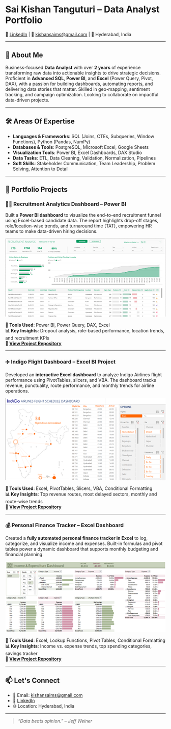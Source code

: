 # Sai Kishan Tanguturi – Data Analyst Portfolio

🔗 [LinkedIn](https://www.linkedin.com/in/saikishans) | 📧 kishansaims@gmail.com | 📍 Hyderabad, India

---

## 🧠 About Me

Business-focused **Data Analyst** with over **2 years** of experience transforming raw data into actionable insights to drive strategic decisions. Proficient in **Advanced SQL**, **Power BI**, and **Excel** (Power Query, Pivot, DAX), with a passion for building dashboards, automating reports, and delivering data stories that matter. Skilled in geo-mapping, sentiment tracking, and campaign optimization. Looking to collaborate on impactful data-driven projects.

---

## 🛠️ Areas Of Expertise

- **Languages & Frameworks**: SQL (Joins, CTEs, Subqueries, Window Functions), Python (Pandas, NumPy)
- **Databases & Tools**: PostgreSQL, Microsoft Excel, Google Sheets
- **Visualization Tools**: Power BI, Excel Dashboards, DAX Studio
- **Data Tasks**: ETL, Data Cleaning, Validation, Normalization, Pipelines
- **Soft Skills**: Stakeholder Communication, Team Leadership, Problem Solving, Attention to Detail

---
## 📁 Portfolio Projects

### 🧑‍💼 Recruitment Analytics Dashboard – Power BI

Built a **Power BI dashboard** to visualize the end-to-end recruitment funnel using Excel-based candidate data. The report highlights drop-off stages, role/location-wise trends, and turnaround time (TAT), empowering HR teams to make data-driven hiring decisions.

![Recruitment Dashboard Screenshot](Dashboard_Snapshot.png)

**🔧 Tools Used**: Power BI, Power Query, DAX, Excel  
**📊 Key Insights**: Dropout analysis, role-based performance, location trends, and recruitment KPIs  
**🔗 [View Project Repository](https://github.com/kishan-sai/Recruitment-Analytics-PowerBI-Dashboard.git)**

---

### ✈️ Indigo Flight Dashboard – Excel BI Project

Developed an **interactive Excel dashboard** to analyze Indigo Airlines flight performance using PivotTables, slicers, and VBA. The dashboard tracks revenue, punctuality, route performance, and monthly trends for airline operations.

![Flight Dashboard Screenshot](Airlines-Dashboard.png)

**🔧 Tools Used**: Excel, PivotTables, Slicers, VBA, Conditional Formatting  
**📊 Key Insights**: Top revenue routes, most delayed sectors, monthly and route-wise trends  
**🔗 [View Project Repository](https://github.com/kishan-sai/AirIndia-Flights-Dashboard-with-Excel.git)**

---

### 💰 Personal Finance Tracker – Excel Dashboard

Created a **fully automated personal finance tracker in Excel** to log, categorize, and visualize income and expenses. Built-in formulas and pivot tables power a dynamic dashboard that supports monthly budgeting and financial planning.

![Finance Dashboard Screenshot](Income_Tracker.png)

**🔧 Tools Used**: Excel, Lookup Functions, Pivot Tables, Conditional Formatting  
**📊 Key Insights**: Income vs. expense trends, top spending categories, savings tracker  
**🔗 [View Project Repository](https://github.com/kishan-sai/Personal-Finance-Tracker-with-Excel.git)**

---

## 📫 Let's Connect

- 📧 Email: kishansaims@gmail.com  
- 💼 [LinkedIn](https://www.linkedin.com/in/saikishans)  
- 🌐 Location: Hyderabad, India  

---

> _“Data beats opinion.” – Jeff Weiner_
